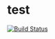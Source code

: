 # test

[![Build Status](https://travis-ci.org/fortSQ/test.svg)](https://travis-ci.org/fortSQ/test)
